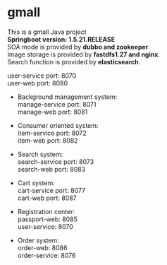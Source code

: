 # gmall
This is a gmall Java project  
**Springboot version: 1.5.21.RELEASE**  
SOA mode is provided by **dubbo and zookeeper**.  
Image storage is provided by **fastdfs1.27 and nginx**.  
Search function is provided by **elasticsearch**.
 
user-service port: 8070  
user-web port: 8080   

- Background management system:   
manage-service port: 8071  
manage-web port: 8081  
 
- Consumer oriented system:   
item-service  port: 8072  
item-web  port: 8082

- Search system:   
search-service  port: 8073  
search-web  port: 8083

- Cart system:  
cart-service port: 8077  
cart-web port: 8087

- Registration center:  
passport-web: 8085  
user-service: 8070  
- Order system:  
order-web: 8086  
order-service: 8076  


